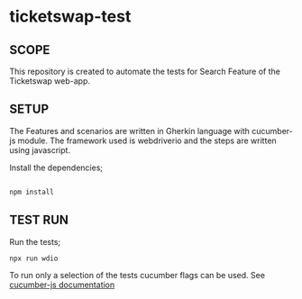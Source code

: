 # ticketswap-test


## SCOPE
This repository is created to automate the tests for Search Feature of the Ticketswap web-app.

## SETUP
The Features and scenarios are written in Gherkin language with cucumber-js module. The framework used is webdriverio and the steps are written using javascript.

Install the dependencies;

```bash

npm install
```


## TEST RUN

Run the tests;

```bash
npx run wdio
```

To run only a selection of the tests cucumber flags can be used. See [cucumber-js documentation](https://cucumber.io/docs/installation/javascript/)

